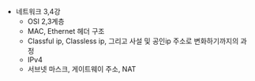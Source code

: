 * 네트워크 3,4강
    * OSI 2,3계층
    * MAC, Ethernet 헤더 구조
    * Classful ip, Classless ip, 그리고 사설 및 공인ip 주소로 변화하기까지의 과정
    * IPv4
    * 서브넷 마스크, 게이트웨이 주소, NAT
